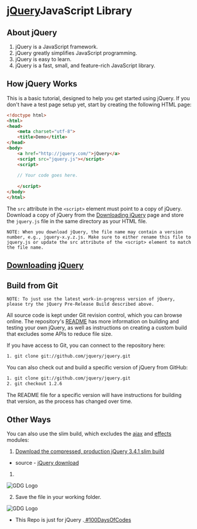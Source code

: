 # [jQuery]()JavaScript Library

## About jQuery

1. jQuery is a JavaScript framework.
2. jQuery greatly simplifies JavaScript programming.
3. jQuery is easy to learn.
4. jQuery is a fast, small, and feature-rich JavaScript library.

## How jQuery Works

This is a basic tutorial, designed to help you get started using jQuery. If you don't have a test page setup yet, start by creating the following HTML page:



```html
<!doctype html>
<html>
<head>
    <meta charset="utf-8">
    <title>Demo</title>
</head>
<body>
    <a href="http://jquery.com/">jQuery</a>
    <script src="jquery.js"></script>
    <script>
 
    // Your code goes here.
 
    </script>
</body>
</html>

```



The `src` attribute in the `<script>` element must point to a copy of jQuery. Download a copy of jQuery from the [Downloading jQuery](http://jquery.com/download/) page and store the `jquery.js` file in the same directory as your HTML file.

```note
NOTE: When you download jQuery, the file name may contain a version number, e.g., jquery-x.y.z.js. Make sure to either rename this file to jquery.js or update the src attribute of the <script> element to match the file name.
```



## [Downloading jQuery](https://jquery.com/download/#downloading-jquery)

## Build from Git

```note
NOTE: To just use the latest work-in-progress version of jQuery, please try the jQuery Pre-Release Build described above.
```

All source code is kept under Git revision control, which you can browse online. The repository's [README](https://github.com/jquery/jquery/blob/master/README.md) has more information on building and testing your own jQuery, as well as instructions on creating a custom build that excludes some APIs to reduce file size.

If you have access to Git, you can connect to the repository here:

```bash
1. git clone git://github.com/jquery/jquery.git
```

You can also check out and build a specific version of jQuery from GitHub:

```bash
1. git clone git://github.com/jquery/jquery.git
2. git checkout 1.2.6
```

The README file for a specific version will have instructions for building that version, as the process has changed over time.



## Other Ways

You can also use the slim build, which excludes the [ajax](https://api.jquery.com/category/ajax/) and [effects](https://api.jquery.com/category/effects/) modules:

1. [Download the compressed, production jQuery 3.4.1 slim build](https://code.jquery.com/jquery-3.4.1.slim.min.js)

* source - [jQuery download](https://jquery.com/download/)

1.

 ![GDG Logo](D:\jQuery_#100DOC\imgs\jQuery_download_1.png)



2. Save the file in your working folder.

 ![GDG Logo](D:\jQuery_#100DOC\imgs\jQuery_download_2.png)



* This Repo is just for jQuery .[ #100DaysOfCodes](https://www.100daysofcode.com/) 